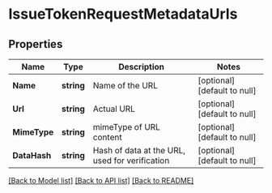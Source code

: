 # IssueTokenRequestMetadataUrls

## Properties
Name | Type | Description | Notes
------------ | ------------- | ------------- | -------------
**Name** | **string** | Name of the URL | [optional] [default to null]
**Url** | **string** | Actual URL | [optional] [default to null]
**MimeType** | **string** | mimeType of URL content | [optional] [default to null]
**DataHash** | **string** | Hash of data at the URL, used for verification | [optional] [default to null]

[[Back to Model list]](../README.md#documentation-for-models) [[Back to API list]](../README.md#documentation-for-api-endpoints) [[Back to README]](../README.md)


